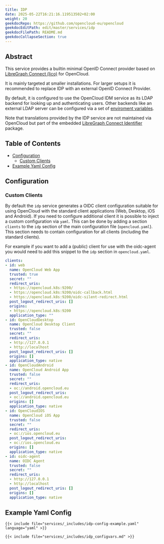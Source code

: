 ```yaml
---
title: IDP
date: 2025-05-22T16:21:16.119513502+02:00
weight: 20
geekdocRepo: https://github.com/opencloud-eu/opencloud
geekdocEditPath: edit/master/services/idp
geekdocFilePath: README.md
geekdocCollapseSection: true
---
```


<!-- Do not edit this file, it is autogenerated. Edit the service README.md instead -->

## Abstract


This service provides a builtin minimal OpenID Connect provider based on [LibreGraph Connect (lico)](https://github.com/libregraph/lico) for OpenCloud.

It is mainly targeted at smaller installations. For larger setups it is recommended to replace IDP with an external OpenID Connect Provider.

By default, it is configured to use the OpenCloud IDM service as its LDAP backend for looking up and authenticating users. Other backends like an external LDAP server can be configured via a set of [enviroment variables](https://docs.opencloud.eu/services/idp/configuration/#environment-variables).

Note that translations provided by the IDP service are not maintained via OpenCloud but part of the embedded  [LibreGraph Connect Identifier](https://github.com/libregraph/lico/tree/master/identifier) package.


## Table of Contents

* [Configuration](#configuration)
  * [Custom Clients](#custom-clients)
* [Example Yaml Config](#example-yaml-config)

## Configuration

### Custom Clients

By default the `idp` service generates a OIDC client configuration suitable for
using OpenCloud with the standard client applications (Web, Desktop, iOS and
Android). If you need to configure additional client it is possible to inject a
custom configuration via `yaml`. This can be done by adding a section `clients`
to the `idp` section of the main configuration file (`opencloud.yaml`). This section
needs to contain configuration for all clients (including the standard clients).

For example if you want to add a (public) client for use with the oidc-agent you would
need to add this snippet to the `idp` section in `opencloud.yaml`.

```yaml
clients:
- id: web
  name: OpenCloud Web App
  trusted: true
  secret: ""
  redirect_uris:
  - https://opencloud.k8s:9200/
  - https://opencloud.k8s:9200/oidc-callback.html
  - https://opencloud.k8s:9200/oidc-silent-redirect.html
  post_logout_redirect_uris: []
  origins:
  - https://opencloud.k8s:9200
  application_type: ""
- id: OpenCloudDesktop
  name: OpenCloud Desktop Client
  trusted: false
  secret: ""
  redirect_uris:
  - http://127.0.0.1
  - http://localhost
  post_logout_redirect_uris: []
  origins: []
  application_type: native
- id: OpenCloudAndroid
  name: OpenCloud Android App
  trusted: false
  secret: ""
  redirect_uris:
  - oc://android.opencloud.eu
  post_logout_redirect_uris:
  - oc://android.opencloud.eu
  origins: []
  application_type: native
- id: OpenCloudIOS
  name: OpenCloud iOS App
  trusted: false
  secret: ""
  redirect_uris:
  - oc://ios.opencloud.eu
  post_logout_redirect_uris:
  - oc://ios.opencloud.eu
  origins: []
  application_type: native
- id: oidc-agent
  name: OIDC Agent
  trusted: false
  secret: ""
  redirect_uris:
  - http://127.0.0.1
  - http://localhost
  post_logout_redirect_uris: []
  origins: []
  application_type: native
```



## Example Yaml Config
```
{{< include file="services/_includes/idp-config-example.yaml"  language="yaml" >}}

{{< include file="services/_includes/idp_configvars.md" >}}

